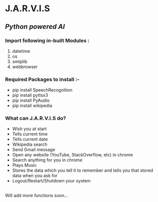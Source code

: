 # J.A.R.V.I.S
<h2><em>Python powered AI</em></h2>

<h3>Import following in-built Modules :</h3>
<ol>
<li>datetime</li>
<li>os</li>
<li>smtplib</li>
<li>webbrowser</li>
</ol>
<h3>Required Packages to install :-<br></h3>
<ul>
<li>pip install SpeechRecognition<br></li>
<li>pip install pyttsx3<br></li>
<li>pip install PyAudio<br></li>
<li>pip install wikipedia<br></li>
</ul>

<h3>What can J.A.R.V.I.S do?<br></h3>
<ul>
<li>Wish you at start</li>
<li>Tells current time</li>
<li>Tells current date</li>
<li>Wikipedia search<br></li>
<li>Send Gmail message<br></li>
<li>Open any website (YouTube, StackOverflow, etc) in chrome<br></li>
<li>Search anything for you in chrome<br></li>
<li>Plays Music<br></li>
<li>Stores the data which you tell it to remember and tells you that stored data when you ask for<br></li>
<li>Logout/Restart/Shutdown your system</li>
 </ul>
<br>
Will add more functions soon...
